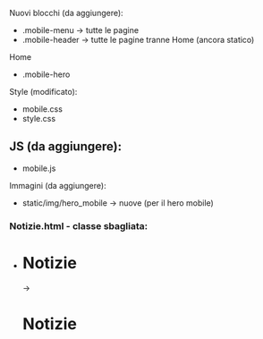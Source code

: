 Nuovi blocchi (da aggiungere):
- .mobile-menu → tutte le pagine
- .mobile-header → tutte le pagine tranne Home (ancora statico)

Home
- .mobile-hero

Style (modificato):
- mobile.css
- style.css

## JS (da aggiungere):
- mobile.js

Immagini (da aggiungere):
- static/img/hero_mobile → nuove (per il hero mobile)

### Notizie.html - classe sbagliata:

- <h1 id="~~notizie-titlec~~">Notizie</h1> → <h1 id="**notizie-title**">Notizie</h1>
